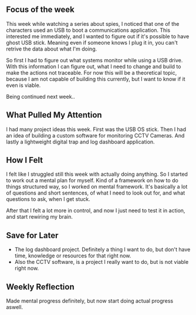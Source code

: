 <!--- metadata

title: Making a ghost USB stick
date: 2025-05-11
slug: 004
id: 004
week:  Week 20
summary: Explored the concept of a ghost USB stick inspired by spy series, brainstormed project ideas like a USB OS stick, CCTV monitoring software, and a log dashboard. Worked on a mental framework to improve productivity and felt more in control by week's end.
tags: [ "Ghost Drive", "Mental Progress", "Project Ideas" ]

--->

## Focus of the week

This week while watching a series about spies, I noticed that one of the characters used an USB to boot a communications application. This interested me immediately, and I wanted to figure out if it's possible to have ghost USB stick. Meaning even if someone knows I plug it in, you can't retrive the data about what I'm doing.

So first I had to figure out what systems monitor while using a USB drive. With this information I can figure out, what I need to change and build to make the actions not traceable. For now this will be a theoretical topic, because I am not capable of building this currently, but I want to know if it even is viable.

Being continued next week..

## What Pulled My Attention

I had many project ideas this week. First was the USB OS stick. Then I had an idea of building a custom software for monitoring CCTV Cameras. And lastly a lightweight digital trap and log dashboard application.

## How I Felt

I felt like I struggled still this week with actually doing anything. So I started to work out a mental plan for myself. Kind of a framework on how to do things structured way, so I worked on mental framework. It's basically a lot of questions and short sentences, of what I need to look out for, and what questions to ask, when I get stuck.

After that I felt a lot more in control, and now I just need to test it in action, and start rewiring my brain.

## Save for Later

- The log dashboard project. Definitely a thing I want to do, but don't have time, knowledge or resources for that right now.
- Also the CCTV software, is a project I really want to do, but is not viable right now.

## Weekly Reflection

Made mental progress definitely, but now start doing actual progress aswell.
